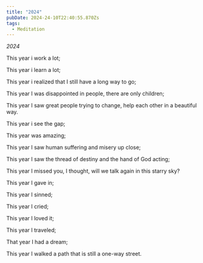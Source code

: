 ```yaml
---
title: "2024"
pubDate: 2024-24-10T22:40:55.870Zs
tags:
  - Meditation
---
```


*2024*

This year i work a lot;

This year i learn a lot;

This year i realized that I still have a long way to go;

This year I was disappointed in people, there are only children;

This year I saw great people trying to change, help each other in a beautiful way.

This year i see the gap;

This year was amazing;

This year I saw human suffering and misery up close;

This year I saw the thread of destiny and the hand of God acting;

This year I missed you, I thought, will we talk again in this starry sky?

This year I gave in;

This year I sinned;

This year I cried;

This year I loved it;

This year I traveled;

That year I had a dream;

This year I walked a path that is still a one-way street.